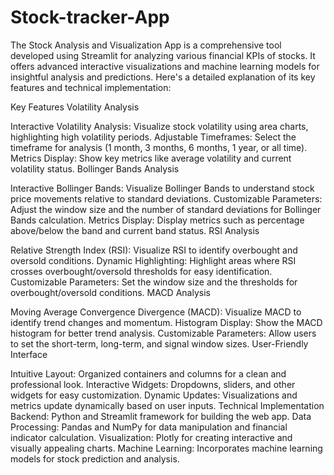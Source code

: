 # Stock-tracker-App
The Stock Analysis and Visualization App is a comprehensive tool developed using Streamlit for analyzing various financial KPIs of stocks. It offers advanced interactive visualizations and machine learning models for insightful analysis and predictions. Here's a detailed explanation of its key features and technical implementation:

Key Features
Volatility Analysis

Interactive Volatility Analysis: Visualize stock volatility using area charts, highlighting high volatility periods.
Adjustable Timeframes: Select the timeframe for analysis (1 month, 3 months, 6 months, 1 year, or all time).
Metrics Display: Show key metrics like average volatility and current volatility status.
Bollinger Bands Analysis

Interactive Bollinger Bands: Visualize Bollinger Bands to understand stock price movements relative to standard deviations.
Customizable Parameters: Adjust the window size and the number of standard deviations for Bollinger Bands calculation.
Metrics Display: Display metrics such as percentage above/below the band and current band status.
RSI Analysis

Relative Strength Index (RSI): Visualize RSI to identify overbought and oversold conditions.
Dynamic Highlighting: Highlight areas where RSI crosses overbought/oversold thresholds for easy identification.
Customizable Parameters: Set the window size and the thresholds for overbought/oversold conditions.
MACD Analysis

Moving Average Convergence Divergence (MACD): Visualize MACD to identify trend changes and momentum.
Histogram Display: Show the MACD histogram for better trend analysis.
Customizable Parameters: Allow users to set the short-term, long-term, and signal window sizes.
User-Friendly Interface

Intuitive Layout: Organized containers and columns for a clean and professional look.
Interactive Widgets: Dropdowns, sliders, and other widgets for easy customization.
Dynamic Updates: Visualizations and metrics update dynamically based on user inputs.
Technical Implementation
Backend: Python and Streamlit framework for building the web app.
Data Processing: Pandas and NumPy for data manipulation and financial indicator calculation.
Visualization: Plotly for creating interactive and visually appealing charts.
Machine Learning: Incorporates machine learning models for stock prediction and analysis.
